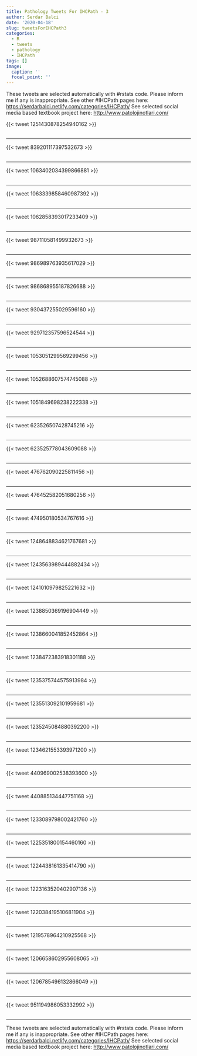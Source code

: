 ```yaml
---
title: Pathology Tweets For IHCPath - 3
author: Serdar Balci
date: '2020-04-18'
slug: tweetsForIHCPath3
categories:
  - R
  - tweets
  - pathology
  - IHCPath
tags: []
image:
  caption: ''
  focal_point: ''
---
```



These tweets are selected automatically with #rstats code. Please inform me if any is inappropriate.
See other #IHCPath pages here: https://serdarbalci.netlify.com/categories/IHCPath/ 
See selected social media based textbook project here: http://www.patolojinotlari.com/

{{< tweet 1251430878254940162 >}}
<br>
<br>
<hr>
{{< tweet 839201117397532673 >}}
<br>
<br>
<hr>
{{< tweet 1063402034399866881 >}}
<br>
<br>
<hr>
{{< tweet 1063339858460987392 >}}
<br>
<br>
<hr>
{{< tweet 1062858393017233409 >}}
<br>
<br>
<hr>
{{< tweet 987110581499932673 >}}
<br>
<br>
<hr>
{{< tweet 986989763935617029 >}}
<br>
<br>
<hr>
{{< tweet 986868955187826688 >}}
<br>
<br>
<hr>
{{< tweet 930437255029596160 >}}
<br>
<br>
<hr>
{{< tweet 929712357596524544 >}}
<br>
<br>
<hr>
{{< tweet 1053051299569299456 >}}
<br>
<br>
<hr>
{{< tweet 1052688607574745088 >}}
<br>
<br>
<hr>
{{< tweet 1051849698238222338 >}}
<br>
<br>
<hr>
{{< tweet 623526507428745216 >}}
<br>
<br>
<hr>
{{< tweet 623525778043609088 >}}
<br>
<br>
<hr>
{{< tweet 476762090225811456 >}}
<br>
<br>
<hr>
{{< tweet 476452582051680256 >}}
<br>
<br>
<hr>
{{< tweet 474950180534767616 >}}
<br>
<br>
<hr>
{{< tweet 1248648834621767681 >}}
<br>
<br>
<hr>
{{< tweet 1243563989444882434 >}}
<br>
<br>
<hr>
{{< tweet 1241010979825221632 >}}
<br>
<br>
<hr>
{{< tweet 1238850369196904449 >}}
<br>
<br>
<hr>
{{< tweet 1238660041852452864 >}}
<br>
<br>
<hr>
{{< tweet 1238472383918301188 >}}
<br>
<br>
<hr>
{{< tweet 1235375744575913984 >}}
<br>
<br>
<hr>
{{< tweet 1235513092101959681 >}}
<br>
<br>
<hr>
{{< tweet 1235245084880392200 >}}
<br>
<br>
<hr>
{{< tweet 1234621553393971200 >}}
<br>
<br>
<hr>
{{< tweet 440969002538393600 >}}
<br>
<br>
<hr>
{{< tweet 440885134447751168 >}}
<br>
<br>
<hr>
{{< tweet 1233089798002421760 >}}
<br>
<br>
<hr>
{{< tweet 1225351800154460160 >}}
<br>
<br>
<hr>
{{< tweet 1224438161335414790 >}}
<br>
<br>
<hr>
{{< tweet 1223163520402907136 >}}
<br>
<br>
<hr>
{{< tweet 1220384195106811904 >}}
<br>
<br>
<hr>
{{< tweet 1219578964210925568 >}}
<br>
<br>
<hr>
{{< tweet 1206658602955608065 >}}
<br>
<br>
<hr>
{{< tweet 1206785496132866049 >}}
<br>
<br>
<hr>
{{< tweet 951194986053332992 >}}
<br>
<br>
<hr>


These tweets are selected automatically with #rstats code. Please inform me if any is inappropriate.
See other #IHCPath pages here: https://serdarbalci.netlify.com/categories/IHCPath/ 
See selected social media based textbook project here: http://www.patolojinotlari.com/
